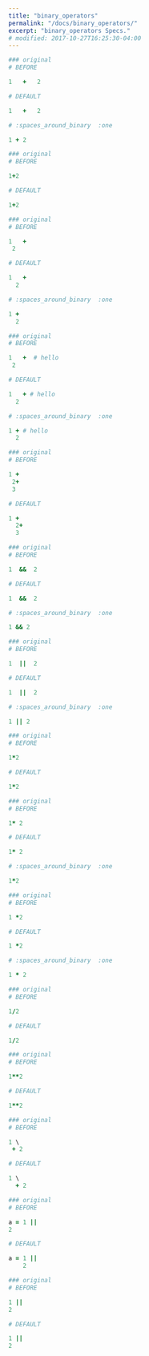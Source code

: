 ```yaml
---
title: "binary_operators"
permalink: "/docs/binary_operators/"
excerpt: "binary_operators Specs."
# modified: 2017-10-27T16:25:30-04:00
---
```

```ruby
### original
# BEFORE

1   +   2

```
```ruby
# DEFAULT

1   +   2

```
```ruby
# :spaces_around_binary  :one

1 + 2
```
```ruby
### original
# BEFORE

1+2

```
```ruby
# DEFAULT

1+2

```
```ruby
### original
# BEFORE

1   +  
 2

```
```ruby
# DEFAULT

1   +
  2

```
```ruby
# :spaces_around_binary  :one

1 +
  2
```
```ruby
### original
# BEFORE

1   +  # hello 
 2

```
```ruby
# DEFAULT

1   + # hello
  2

```
```ruby
# :spaces_around_binary  :one

1 + # hello
  2
```
```ruby
### original
# BEFORE

1 +
 2+
 3

```
```ruby
# DEFAULT

1 +
  2+
  3

```
```ruby
### original
# BEFORE

1  &&  2

```
```ruby
# DEFAULT

1  &&  2

```
```ruby
# :spaces_around_binary  :one

1 && 2
```
```ruby
### original
# BEFORE

1  ||  2

```
```ruby
# DEFAULT

1  ||  2

```
```ruby
# :spaces_around_binary  :one

1 || 2
```
```ruby
### original
# BEFORE

1*2

```
```ruby
# DEFAULT

1*2

```
```ruby
### original
# BEFORE

1* 2

```
```ruby
# DEFAULT

1* 2

```
```ruby
# :spaces_around_binary  :one

1*2
```
```ruby
### original
# BEFORE

1 *2

```
```ruby
# DEFAULT

1 *2

```
```ruby
# :spaces_around_binary  :one

1 * 2
```
```ruby
### original
# BEFORE

1/2

```
```ruby
# DEFAULT

1/2

```
```ruby
### original
# BEFORE

1**2

```
```ruby
# DEFAULT

1**2

```
```ruby
### original
# BEFORE

1 \
 + 2

```
```ruby
# DEFAULT

1 \
  + 2

```
```ruby
### original
# BEFORE

a = 1 ||
2

```
```ruby
# DEFAULT

a = 1 ||
    2

```
```ruby
### original
# BEFORE

1 ||
2

```
```ruby
# DEFAULT

1 ||
2
```
